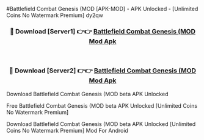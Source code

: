 #Battlefield Combat Genesis (MOD [APK-MOD] - APK Unlocked - [Unlimited Coins No Watermark Premium] dy2qw



<div align="center">

<h3>🔴 Download [Server1] 👉👉 <a href="https://momento.my/?title=Battlefield_Combat_Genesis_(MOD">Battlefield Combat Genesis (MOD Mod Apk</a></h3><br>

<h3>🔴 Download [Server2] 👉👉 <a href="https://momento.my/?title=Battlefield_Combat_Genesis_(MOD">Battlefield Combat Genesis (MOD Mod Apk</a></h3>
</div>



Download Battlefield Combat Genesis (MOD beta APK Unlocked

Free Battlefield Combat Genesis (MOD beta APK Unlocked [Unlimited Coins No Watermark Premium]

Download Battlefield Combat Genesis (MOD beta APK Unlocked [Unlimited Coins No Watermark Premium] Mod For Android
